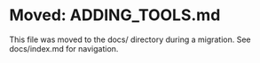 # Moved: ADDING_TOOLS.md

This file was moved to the docs/ directory during a migration. See docs/index.md for navigation.
